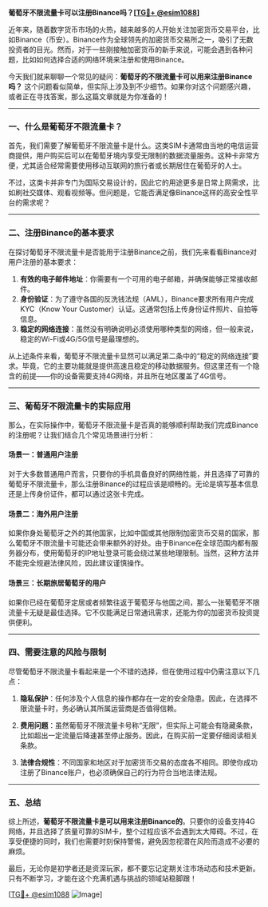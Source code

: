 **葡萄牙不限流量卡可以注册Binance吗？[[TG💪+ @esim1088](https://t.me/s/esim1088)]**

近年来，随着数字货币市场的火热，越来越多的人开始关注加密货币交易平台，比如Binance（币安）。Binance作为全球领先的加密货币交易所之一，吸引了无数投资者的目光。然而，对于一些刚接触加密货币的新手来说，可能会遇到各种问题，比如如何选择合适的网络环境来注册和使用Binance。

今天我们就来聊聊一个常见的疑问：**葡萄牙的不限流量卡可以用来注册Binance吗？** 这个问题看似简单，但实际上涉及到不少细节。如果你对这个问题感兴趣，或者正在寻找答案，那么这篇文章就是为你准备的！

---

### 一、什么是葡萄牙不限流量卡？

首先，我们需要了解葡萄牙不限流量卡是什么。这类SIM卡通常由当地的电信运营商提供，用户购买后可以在葡萄牙境内享受无限制的数据流量服务。这种卡非常方便，尤其适合经常需要使用移动互联网的旅行者或长期居住在葡萄牙的人士。

不过，这类卡并非专门为国际交易设计的，因此它的用途更多是日常上网需求，比如刷社交媒体、观看视频等。但问题是，它能否满足像Binance这样的高安全性平台的需求呢？

---

### 二、注册Binance的基本要求

在探讨葡萄牙不限流量卡是否能用于注册Binance之前，我们先来看看Binance对用户注册的基本要求：

1. **有效的电子邮件地址**：你需要有一个可用的电子邮箱，并确保能够正常接收邮件。
2. **身份验证**：为了遵守各国的反洗钱法规（AML），Binance要求所有用户完成KYC（Know Your Customer）认证。这通常包括上传身份证件照片、自拍等信息。
3. **稳定的网络连接**：虽然没有明确说明必须使用哪种类型的网络，但一般来说，稳定的Wi-Fi或4G/5G信号是最理想的。

从上述条件来看，葡萄牙不限流量卡显然可以满足第二条中的“稳定的网络连接”要求。毕竟，它的主要功能就是提供高速且稳定的移动数据服务。但这里还有一个隐含的前提——你的设备需要支持4G网络，并且所在地区覆盖了4G信号。

---

### 三、葡萄牙不限流量卡的实际应用

那么，在实际操作中，葡萄牙不限流量卡是否真的能够顺利帮助我们完成Binance的注册呢？让我们结合几个常见场景进行分析：

#### 场景一：普通用户注册
对于大多数普通用户而言，只要你的手机具备良好的网络性能，并且选择了可靠的葡萄牙不限流量卡，那么注册Binance的过程应该是顺畅的。无论是填写基本信息还是上传身份证件，都可以通过这张卡完成。

#### 场景二：海外用户注册
如果你身处葡萄牙之外的其他国家，比如中国或其他限制加密货币交易的国家，那么葡萄牙不限流量卡可能还会带来额外的好处。由于Binance在全球范围内都有服务器分布，使用葡萄牙的IP地址登录可能会绕过某些地理限制。当然，这种方法并不能完全规避法律风险，因此建议谨慎操作。

#### 场景三：长期旅居葡萄牙的用户
如果你已经在葡萄牙定居或者频繁往返于葡萄牙与他国之间，那么一张葡萄牙不限流量卡无疑是最佳选择。它不仅能满足日常通讯需求，还能为你的加密货币投资提供便利。

---

### 四、需要注意的风险与限制

尽管葡萄牙不限流量卡看起来是一个不错的选择，但在使用过程中仍需注意以下几点：

1. **隐私保护**：任何涉及个人信息的操作都存在一定的安全隐患。因此，在选择不限流量卡时，务必确认其所属运营商是否值得信赖。
   
2. **费用问题**：虽然葡萄牙不限流量卡号称“无限”，但实际上可能会有隐藏条款，比如超出一定流量后降速甚至停止服务。因此，在购买前一定要仔细阅读相关条款。

3. **法律合规性**：不同国家和地区对于加密货币交易的态度各不相同。即使你成功注册了Binance账户，也必须确保自己的行为符合当地法律法规。

---

### 五、总结

综上所述，**葡萄牙不限流量卡是可以用来注册Binance的**。只要你的设备支持4G网络，并且选择了质量可靠的SIM卡，整个过程应该不会遇到太大障碍。不过，在享受便捷的同时，我们也需要时刻保持警惕，避免因忽视潜在风险而造成不必要的麻烦。

最后，无论你是初学者还是资深玩家，都不要忘记定期关注市场动态和技术更新。只有不断学习，才能在这个充满机遇与挑战的领域站稳脚跟！

[[TG💪+ @esim1088](https://t.me/s/esim1088) ![Image](https://i.postimg.cc/4NQfJmqS/Snipaste-2025-05-13-00-14-12.png)]